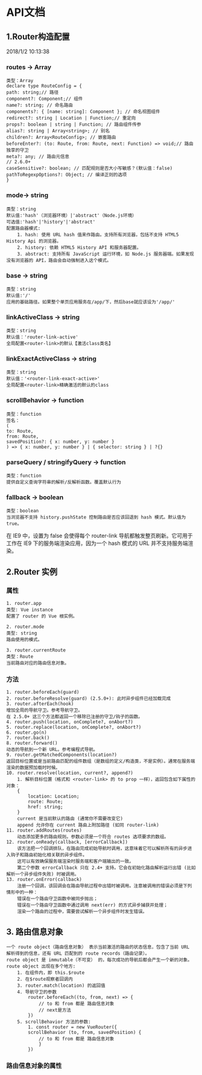# API文档

## 1.Router构造配置
2018/1/2 10:13:38

### routes -> Array

    类型：Array
    declare type RouteConfig = {
    path: string;// 路径
    component?: Component;// 组件
    name?: string; // 命名路由
    components?: { [name: string]: Component }; // 命名视图组件
    redirect?: string | Location | Function;// 重定向
    props?: boolean | string | Function; // 路由组件传参
    alias?: string | Array<string>; // 别名
    children?: Array<RouteConfig>; // 嵌套路由
    beforeEnter?: (to: Route, from: Route, next: Function) => void;// 路由独享的守卫
    meta?: any; // 路由元信息
    // 2.6.0+
    caseSensitive?: boolean; // 匹配规则是否大小写敏感？(默认值：false)
    pathToRegexpOptions?: Object; // 编译正则的选项
    }

### mode-> string

    类型：string
    默认值:'hash'（浏览器环境）|'abstract'（Node.js环境）
    可选值:'hash'|'history'|'abstract'
    配置路由器模式:
        1. hash: 使用 URL hash 值来作路由。支持所有浏览器，包括不支持 HTML5 History Api 的浏览器。
        2. history: 依赖 HTML5 History API 和服务器配置。
        3. abstract: 支持所有 JavaScript 运行环境，如 Node.js 服务器端。如果发现没有浏览器的 API，路由会自动强制进入这个模式。

### base -> string

    类型：string
    默认值:'/'
    应用的基础路径。如果整个单页应用服务在/app/下，然后base就应该设为'/app/'

### linkActiveClass -> string

    类型：string
    默认值：'router-link-active'
    全局配置<router-link>的默认【激活class类名】

### linkExactActiveClass -> string

    类型：string
    默认值：'<router-link-exact-active>'
    全局配置<router-link>精确激活的默认的class

### scrollBehavior -> function

    类型：function
    签名：
    (
    to: Route,
    from: Route,
    savedPosition?: { x: number, y: number }
    ) => { x: number, y: number } | { selector: string } | ?{}

### parseQuery / stringifyQuery -> function

    类型：function
    提供自定义查询字符串的解析/反解析函数。覆盖默认行为

### fallback -> boolean

    类型：boolean
    当浏览器不支持 history.pushState 控制路由是否应该回退到 hash 模式。默认值为 true。
在 IE9 中，设置为 false 会使得每个 router-link 导航都触发整页刷新。它可用于工作在 IE9 下的服务端渲染应用，因为一个 hash 模式的 URL 并不支持服务端渲染。

## 2.Router 实例

### 属性

    1. router.app
    类型: Vue instance
    配置了 router 的 Vue 根实例。

    2. router.mode
    类型: string
    路由使用的模式。

    3. router.currentRoute
    类型：Route
    当前路由对应的路由信息对象。

### 方法

    1. router.beforeEach(guard)
    2. router.beforeResolve(guard) (2.5.0+): 此时异步组件已经加载完成
    3. router.afterEach(hook)
    增加全局的导航守卫。参考导航守卫。
    在 2.5.0+ 这三个方法都返回一个移除已注册的守卫/钩子的函数。
    4. router.push(location, onComplete?, onAbort?)
    5. router.replace(location, onComplete?, onAbort?)
    6. router.go(n)
    7. router.back()
    8. router.forward()
    动态的导航到一个新 URL。参考编程式导航。
    9. router.getMatchedComponents(location?)
    返回目标位置或是当前路由匹配的组件数组（是数组的定义/构造类，不是实例）。通常在服务端渲染的数据预加载时时候。
    10. router.resolve(location, current?, append?)
        1. 解析目标位置（格式和 <router-link> 的 to prop 一样），返回包含如下属性的对象：
        {
            location: Location;
            route: Route;
            href: string;
        }
        current 是当前默认的路由 (通常你不需要改变它)
        append 允许你在 current 路由上附加路径 (如同 router-link)
    11. router.addRoutes(routes)
        动态添加更多的路由规则。参数必须是一个符合 routes 选项要求的数组。
    12. router.onReady(callback, [errorCallback])
        该方法把一个回调排队，在路由完成初始导航时调用，这意味着它可以解析所有的异步进入钩子和路由初始化相关联的异步组件。
        这可以有效确保服务端渲染时服务端和客户端输出的一致。
        第二个参数 errorCallback 只在 2.4+ 支持。它会在初始化路由解析运行出错 (比如解析一个异步组件失败) 时被调用。
    13. router.onError(callback)
        注册一个回调，该回调会在路由导航过程中出错时被调用。注意被调用的错误必须是下列情形中的一种：
        错误在一个路由守卫函数中被同步抛出；
        错误在一个路由守卫函数中通过调用 next(err) 的方式异步捕获并处理；
        渲染一个路由的过程中，需要尝试解析一个异步组件时发生错误。

## 3. 路由信息对象

    一个 route object（路由信息对象） 表示当前激活的路由的状态信息，包含了当前 URL 解析得到的信息，还有 URL 匹配到的 route records（路由记录）。
    route object 是 immutable（不可变） 的，每次成功的导航后都会产生一个新的对象。
    route object 出现在多个地方:
        1. 在组件内，即 this.$route
        2. 在$route观察者回调内
        3. router.match(location) 的返回值
        4. 导航守卫的参数
            router.beforeEach((to, from, next) => {
                // to 和 from 都是 路由信息对象
                // next是方法
            })
        5. scrollBehavior 方法的参数:
            1. const router = new VueRouter({
            scrollBehavior (to, from, savedPosition) {
                // to 和 from 都是 路由信息对象
                }
            })

### 路由信息对象的属性